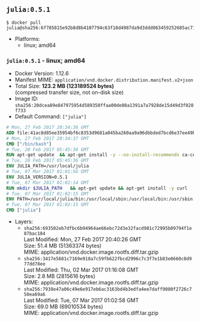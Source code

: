 ## `julia:0.5.1`

```console
$ docker pull julia@sha256:6f785815e92b8d8b4107794c63f18d4987da9d3ddd063459252685ac7113d09b
```

-	Platforms:
	-	linux; amd64

### `julia:0.5.1` - linux; amd64

-	Docker Version: 1.12.6
-	Manifest MIME: `application/vnd.docker.distribution.manifest.v2+json`
-	Total Size: **123.2 MB (123189524 bytes)**  
	(compressed transfer size, not on-disk size)
-	Image ID: `sha256:20dcea89e847975954d589350ffaa00de08a1391a7a7928de15d49d3f028f733`
-	Default Command: `["julia"]`

```dockerfile
# Mon, 27 Feb 2017 20:34:36 GMT
ADD file:41ac8d85ee35954bf6c8353d9681a045ba260aa9a96dbbded7bcd6e37ee49bea in / 
# Mon, 27 Feb 2017 20:34:37 GMT
CMD ["/bin/bash"]
# Tue, 28 Feb 2017 05:45:36 GMT
RUN apt-get update 	&& apt-get install -y --no-install-recommends ca-certificates 	&& rm -rf /var/lib/apt/lists/*
# Tue, 28 Feb 2017 05:45:36 GMT
ENV JULIA_PATH=/usr/local/julia
# Tue, 07 Mar 2017 01:01:56 GMT
ENV JULIA_VERSION=0.5.1
# Tue, 07 Mar 2017 01:02:14 GMT
RUN mkdir $JULIA_PATH 	&& apt-get update && apt-get install -y curl 	&& curl -sSL "https://julialang.s3.amazonaws.com/bin/linux/x64/${JULIA_VERSION%[.-]*}/julia-${JULIA_VERSION}-linux-x86_64.tar.gz" -o julia.tar.gz 	&& curl -sSL "https://julialang.s3.amazonaws.com/bin/linux/x64/${JULIA_VERSION%[.-]*}/julia-${JULIA_VERSION}-linux-x86_64.tar.gz.asc" -o julia.tar.gz.asc 	&& export GNUPGHOME="$(mktemp -d)" 	&& gpg --keyserver ha.pool.sks-keyservers.net --recv-keys 3673DF529D9049477F76B37566E3C7DC03D6E495 	&& gpg --batch --verify julia.tar.gz.asc julia.tar.gz 	&& rm -r "$GNUPGHOME" julia.tar.gz.asc 	&& tar -xzf julia.tar.gz -C $JULIA_PATH --strip-components 1 	&& rm -rf /var/lib/apt/lists/* julia.tar.gz*
# Tue, 07 Mar 2017 01:02:15 GMT
ENV PATH=/usr/local/julia/bin:/usr/local/sbin:/usr/local/bin:/usr/sbin:/usr/bin:/sbin:/bin
# Tue, 07 Mar 2017 01:02:15 GMT
CMD ["julia"]
```

-	Layers:
	-	`sha256:693502eb7dfbc6b94964ae66ebc72d3e32facd981c72995b09794f1e87bac184`  
		Last Modified: Mon, 27 Feb 2017 20:40:26 GMT  
		Size: 51.4 MB (51363374 bytes)  
		MIME: application/vnd.docker.image.rootfs.diff.tar.gzip
	-	`sha256:3417e5681c7169e918a7c59fb622fbcd2996c7c3f7e1b83e0660c8d977dd78ee`  
		Last Modified: Thu, 02 Mar 2017 01:16:08 GMT  
		Size: 2.8 MB (2815616 bytes)  
		MIME: application/vnd.docker.image.rootfs.diff.tar.gzip
	-	`sha256:7938e47a06c49e6e917eb6ac3163bd4b3edfa4ee7daff9080f2726c750ea69a6`  
		Last Modified: Tue, 07 Mar 2017 01:02:58 GMT  
		Size: 69.0 MB (69010534 bytes)  
		MIME: application/vnd.docker.image.rootfs.diff.tar.gzip

